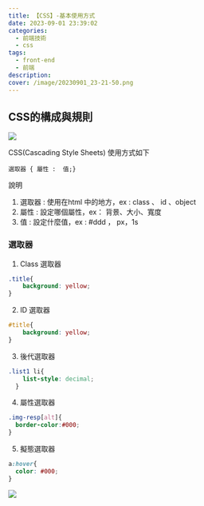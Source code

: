 ```yaml
---
title: 【CSS】-基本使用方式
date: 2023-09-01 23:39:02
categories: 
  - 前端技術
  - css
tags: 
  - front-end
  - 前端
description:
cover: /image/20230901_23-21-50.png
---
```


## CSS的構成與規則
![](/image/20230901_23-21-50.png)

CSS(Cascading Style Sheets) 使用方式如下
```
選取器 { 屬性 :  值;}
```

說明
1. 選取器 : 使用在html 中的地方，ex : class 、 id 、object
2. 屬性 : 設定哪個屬性，ex： 背景、大小、寬度
3. 值 : 設定什麼值，ex  :  #ddd ， px，1s 

### 選取器
1. Class 選取器
```css
.title{
    background: yellow;
}
```

2. ID 選取器
```css
#title{
    background: yellow;
}
```

3. 後代選取器
```css
.list1 li{
    list-style: decimal;
  }
```

4. 屬性選取器
```css
.img-resp[alt]{
  border-color:#000;
}
```

5. 擬態選取器
```css
a:hover{
  color: #000;
}
```
![](/image/20230901_23-26-00.png)